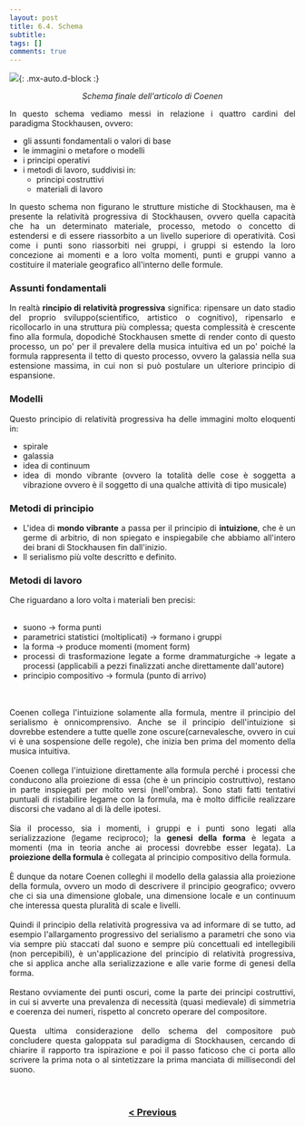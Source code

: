 ```yaml
---
layout: post
title: 6.4. Schema
subtitle:
tags: []
comments: true
---
```


![](https://velitch.github.io/velitch/assets/img/learn/il_paradigma_di_stockhausen/fig17.png){: .mx-auto.d-block :}
<p style="text-align:center"><i>Schema finale dell'articolo di Coenen</i></p>
<div style="text-align:justify;">
In questo schema vediamo messi in relazione i quattro cardini del paradigma Stockhausen, ovvero:
<ul>
  <li>gli assunti fondamentali o valori di base
  <li>le immagini o metafore o modelli
  <li>i principi operativi
  <li>i metodi di lavoro, suddivisi in:
  <ul>
    <li>principi costruttivi
    <li>materiali di lavoro
</ul></ul>
In questo schema non figurano le strutture mistiche di Stockhausen, ma è presente la relatività progressiva di Stockhausen, ovvero quella capacità che ha un determinato materiale, processo, metodo o concetto di estendersi e di essere riassorbito a un livello superiore di operatività. Così come i punti sono riassorbiti nei gruppi, i gruppi si estendo la loro concezione ai momenti e a loro volta momenti, punti e gruppi vanno a costituire il materiale geografico all'interno delle formule.

<h3>Assunti fondamentali</h3>

In realtà <b>rincipio di relatività progressiva</b> significa: ripensare un dato stadio del proprio sviluppo(scientifico, artistico o cognitivo), ripensarlo e ricollocarlo in una struttura più complessa; questa complessità è crescente fino alla formula, dopodiché Stockhausen smette di render conto di questo processo, un po' per il prevalere della musica intuitiva ed un po' poiché la formula rappresenta il tetto di questo processo, ovvero la galassia nella sua estensione massima, in cui non si può postulare un ulteriore principio di espansione.

<h3>Modelli</h3>

Questo </b>principio di relatività progressiva</b> ha delle immagini molto eloquenti in:
<ul>
  <li>spirale
  <li>galassia
  <li>idea di continuum
  <li>idea di mondo vibrante (ovvero la totalità delle cose è soggetta a vibrazione ovvero è il soggetto di una qualche attività di tipo musicale)
</ul>

<h3>Metodi di principio</h3>

<ul>
  <li> L'idea di <b>mondo vibrante</b> a passa per il principio di <b>intuizione</b>, che è un germe di arbitrio, di non spiegato e inspiegabile che abbiamo all'intero dei brani di Stockhausen fin dall'inizio.
  <li>Il serialismo più volte descritto e definito.
</ul>

<h3>Metodi di lavoro</h3>

Che riguardano a loro volta i materiali ben precisi:
<br>
<br>
<ul>
  <li>suono -> forma punti
  <li>parametrici statistici (moltiplicati) -> formano i gruppi
  <li>la forma -> produce momenti (moment form)
  <li>processi di trasformazione legate a forme drammaturgiche -> legate a processi (applicabili a pezzi finalizzati anche direttamente dall'autore)
  <li>principio compositivo -> formula (punto di arrivo)
</ul>
<br>
<br>
Coenen collega l'intuizione solamente alla formula, mentre il principio del serialismo è onnicomprensivo. Anche se il principio dell'intuizione si dovrebbe estendere a tutte quelle zone oscure(carnevalesche, ovvero in cui vi è una sospensione delle regole), che inizia ben prima del momento della musica intuitiva.
<br>
<br>
Coenen collega l'</b>intuizione</b> direttamente alla formula perché i processi che conducono alla proiezione di essa (che è un principio costruttivo), restano in parte inspiegati per molto versi (nell'ombra). Sono stati fatti tentativi puntuali di ristabilire legame con la formula, ma è molto difficile realizzare discorsi che vadano al di là delle ipotesi.
<br>
<br>
Sia il processo, sia i momenti, i gruppi e i punti sono legati alla serializzazione (legame reciproco); la <b>genesi della forma</b> è legata a momenti (ma in teoria anche ai processi dovrebbe esser legata). La <b>proiezione della formula</b> è collegata al principio compositivo della formula.
<br>
<br>
È dunque da notare Coenen colleghi il modello della galassia alla proiezione della formula, ovvero un modo di descrivere il principio geografico; ovvero che ci sia una dimensione globale, una dimensione locale e un continuum che interessa questa pluralità di scale e livelli.
<br>
<br>
Quindi il principio della relatività progressiva va ad informare di se tutto, ad esempio l'allargamento progressivo del serialismo a parametri che sono via via sempre più staccati dal suono e sempre più concettuali ed intellegibili (non percepibili), è un'applicazione del principio di relatività progressiva, che si applica anche alla serializzazione e alle varie forme di genesi della forma.
<br>
<br>
Restano ovviamente dei punti oscuri, come la parte dei principi costruttivi, in cui si avverte una prevalenza di necessità (quasi medievale) di simmetria e coerenza dei numeri, rispetto al concreto operare del compositore.
<br>
<br>
Questa ultima considerazione dello schema del compositore può concludere questa galoppata sul paradigma di Stockhausen, cercando di chiarire il rapporto tra ispirazione e poi il passo faticoso che ci porta allo scrivere la prima nota o al sintetizzare la prima manciata di millisecondi del suono.
</div>
<br>
<br>
<h3 style="text-align:center">
<a href="https://velitch.github.io/velitch/2021-11-02-06_03_proiezione_della_formula/">< Previous </a>
</h3>
